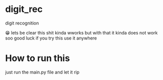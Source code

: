 # digit_rec
digit recognition


😁 lets be clear this shit kinda wworks but with that it kinda does not work soo good luck if you try this use it anywhere

<h1>
  How to run this
</h1>
 
just run the main.py file and let it rip
